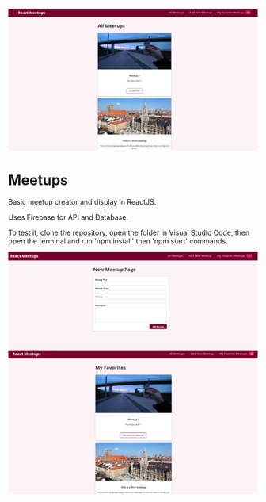 ![Meetups](https://github.com/arturguimaraes/meetups/blob/main/public/meetups1.PNG?raw=true)

# Meetups

<p>Basic meetup creator and display in ReactJS.</p>
<p>Uses Firebase for API and Database.</p>
<p>To test it, clone the repository, open the folder in Visual Studio Code, then open the terminal and run 'npm install' then 'npm start' commands.</p>

![Meetups](https://github.com/arturguimaraes/meetups/blob/main/public/meetups2.PNG?raw=true)
![Meetups](https://github.com/arturguimaraes/meetups/blob/main/public/meetups3.PNG?raw=true)